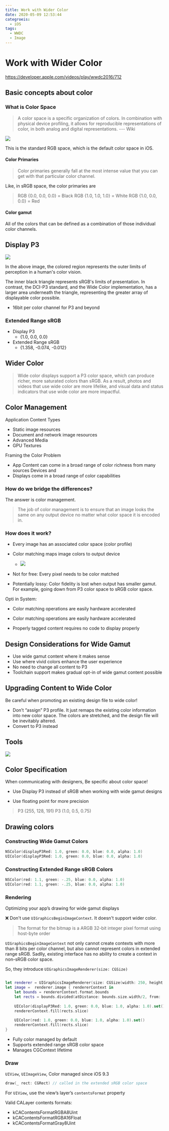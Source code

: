 ```yaml
---
title: Work with Wider Color
date: 2020-05-09 12:53:44
categroeis: 
  - iOS
tags:
  - WWDC
  - Image
---
```



# Work with Wider Color 
https://developer.apple.com/videos/play/wwdc2016/712

## Basic concepts about color

### What is Color Space 

> A color space is a specific organization of colors. In combination with physical device profiling, it allows for reproducible representations of color, in both analog and digital representations.            --- Wiki

![](media/15884935782947/15884941050187.jpg)

This is the standard RGB space, which is the default color space in iOS. 

#### Color Primaries
> Color primaries generally fall at the most intense value that you can get with that particular color channel.

Like, in sRGB space, the color primaries are 
> RGB {0.0, 0.0, 0.0} = Black 
RGB {1.0, 1.0, 1.0} = White 
RGB {1.0, 0.0, 0.0} = Red

#### Color gamut 
  All of the colors that can be defined as a combination of those individual color channels. 


## Display P3 


![](media/15884935782947/15885097554778.jpg)

In the above image, the colored region represents the outer limits of perception in a human's color vision. 

The inner black triangle represents sRGB's limits of presentation.
In contrast, the DCI-P3 standard, and the Wide Color implementation, has a larger area underneath the triangle, representing the greater array of displayable color possible.

- 16bit per color channel for P3 and beyond 

### Extended Range sRGB 

- Display P3
    - {1.0, 0.0, 0.0}
- Extended Range sRGB
    - {1.358, -0.074, -0.012}
## Wider Color 
                        
                        
> Wide color displays support a P3 color space, which can produce richer, more saturated colors than sRGB. As a result, photos and videos that use wide color are more lifelike, and visual data and status indicators that use wide color are more impactful.


## Color Management 

Application Content Types
- Static image resources
- Document and network image resources
- Advanced Media
- GPU Textures

Framing the Color Problem
- App Content can come in a broad range of color richness from many sources Devices and 
- Displays come in a broad range of color capabilities

### How do we bridge the differences?

The answer is color management. 

> The job of color management is to ensure that an image looks the same on any output device no matter what color space it is encoded in.

### How does it work?

- Every image has an associated color space (color profile)
- Color matching maps image colors to output device
    - ![](media/15884935782947/15885122964828.jpg)

- Not for free: Every pixel needs to be color matched
- Potentially lossy: Color fidelity is lost when output has smaller gamut. For example, going down from P3 color space to sRGB color space. 

Opti in System: 

- Color matching operations are easily hardware accelerated

- Color matching operations are easily hardware accelerated
- Properly tagged content requires no code to display properly

## Design Considerations for Wide Gamut 

- Use wide gamut content where it makes sense
- Use where vivid colors enhance the user experience
- No need to change all content to P3
- Toolchain support makes gradual opt-in of wide gamut content possible

## Upgrading Content to Wide Color

Be careful when promoting an existing design file to wide color! 
- Don’t “assign” P3 profile. It just remaps the existing color information into new color space. The colors are stretched, and the design file will be inevitably altered. 
- Convert to P3 instead


## Tools 
 ![](media/15884935782947/15885134344507.jpg)

## Color Specification 

When communicating with designers, Be specific about color space!

- Use Display P3 instead of sRGB when working with wide gamut designs

- Use floating point for more precision
> P3 (255, 128, 191) 
> P3 (1.0, 0.5, 0.75)

## Drawing colors 

### Constructing Wide Gamut Colors 

```swift
NSColor(displayP3Red: 1.0, green: 0.0, blue: 0.0, alpha: 1.0)  
UIColor(displayP3Red: 1.0, green: 0.0, blue: 0.0, alpha: 1.0)

```
### Constructing Extended Range sRGB Colors
```swift 
NSColor(red: 1.1, green: -.25, blue: 0.0, alpha: 1.0)  
UIColor(red: 1.1, green: -.25, blue: 0.0, alpha: 1.0)

```


### Rendering 
Optimizing your app’s drawing for wide gamut displays

❌ Don't use `UIGraphicsBeginImageContext`. It doesn't support wider color. 

> The format for the bitmap is a ARGB 32-bit
>  integer pixel format using host-byte order

`UIGraphicsBeginImageContext` not only cannot create contexts with more than 8 bits per color channel, but also cannot represent colors in extended range sRGB. Sadlly, existing interface has no ability to create a context in non-sRGB color space. 

So, they introduce `UIGraphicsImageRenderer(size: CGSize)` 

```swift 

let renderer = UIGraphicsImageRenderer(size: CGSize(width: 250, height: 250))
let image =  renderer.image { rendererContext in
    let bounds = rendererContext.format.bounds
    let rects = bounds.divided(atDistance: bounds.size.width/2, from: .minXEdge)
    
    UIColor(displayP3Red: 1.0, green: 0.0, blue: 1.0, alpha: 1.0).set()
    rendererContext.fill(rects.slice)
    
    UIColor(red: 1.0, green: 0.0, blue: 1.0, alpha: 1.0).set()
    rendererContext.fill(rects.slice)
}
```

- Fully color managed by default
- Supports extended range sRGB color space
- Manages CGContext lifetime


### Draw 

`UIView`, `UIImageView`, Color managed since iOS 9.3 
```swift 
draw(_ rect: CGRect) // called in the extended sRGB color space
```

For `UIView`, use the view’s layer’s `contentsFormat` property

Valid CALayer contents formats:
- kCAContentsFormatRGBA8Uint
- kCAContentsFormatRGBA16Float
- kCAContentsFormatGray8Uint